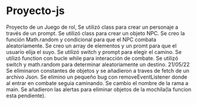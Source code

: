 # Proyecto-js
Proyecto de un Juego de rol,
Se utilizó class para crear un personaje a través de un prompt.
Se utilizó class para crear un objeto NPC.
Se creo la función Math.random y condicional para que el NPC combata aleatoriamente.
Se creo un array de elementos y un promt para que el usuario elija el suyo.
Se utilizó switch y prompt para elegir el camino.
Se utilizó function con bucle while para interacción de combate.
Se utilizó switch y math.random para determinar aleatoriamente un destino.
21/05/22
Se eliminaron constantes de objetos y se añadieron a traves de fetch de un archivo Json.
Se elimino un pequeño bug con removeEventListener donde al entrar en combate seguia caminando.
Se cambio el nombre de la rama a main.
Se añadieron las alertas para eliminar objetos de la mochila(la funcion esta pendiente).